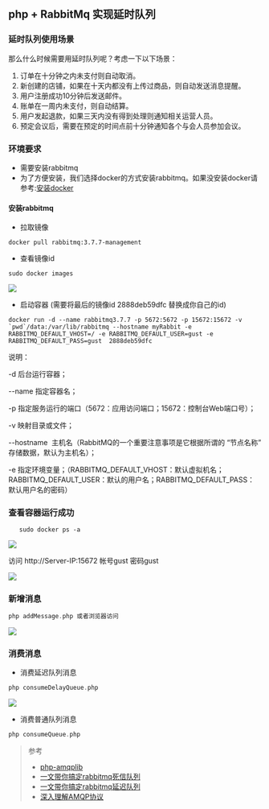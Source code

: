 ## php + RabbitMq 实现延时队列

### 延时队列使用场景

那么什么时候需要用延时队列呢？考虑一下以下场景：

1. 订单在十分钟之内未支付则自动取消。
2. 新创建的店铺，如果在十天内都没有上传过商品，则自动发送消息提醒。
3. 用户注册成功10分钟后发送邮件。
4. 账单在一周内未支付，则自动结算。
5. 用户发起退款，如果三天内没有得到处理则通知相关运营人员。
6. 预定会议后，需要在预定的时间点前十分钟通知各个与会人员参加会议。

### 环境要求
- 需要安装rabbitmq
- 为了方便安装，我们选择docker的方式安装rabbitmq。如果没安装docker请参考:[安装docker](https://www.runoob.com/docker/centos-docker-install.html) 

#### 安装rabbitmq
- 拉取镜像

```docker
docker pull rabbitmq:3.7.7-management
```
- 查看镜像id 

```docker
sudo docker images
```
![](https://upload-images.jianshu.io/upload_images/9930928-f710f0b7f31ad049.png)

- 启动容器 (需要将最后的镜像id 2888deb59dfc 替换成你自己的id)

```docker
docker run -d --name rabbitmq3.7.7 -p 5672:5672 -p 15672:15672 -v `pwd`/data:/var/lib/rabbitmq --hostname myRabbit -e RABBITMQ_DEFAULT_VHOST=/ -e RABBITMQ_DEFAULT_USER=gust -e RABBITMQ_DEFAULT_PASS=gust  2888deb59dfc
```
说明：

-d 后台运行容器；

--name 指定容器名；

-p 指定服务运行的端口（5672：应用访问端口；15672：控制台Web端口号）；

-v 映射目录或文件；

--hostname  主机名（RabbitMQ的一个重要注意事项是它根据所谓的 “节点名称” 存储数据，默认为主机名）；

-e 指定环境变量；（RABBITMQ_DEFAULT_VHOST：默认虚拟机名；RABBITMQ_DEFAULT_USER：默认的用户名；RABBITMQ_DEFAULT_PASS：默认用户名的密码）

### 查看容器运行成功

```docker
   sudo docker ps -a
```
![](https://upload-images.jianshu.io/upload_images/9930928-a734d94678df8625.png)

访问 http://Server-IP:15672 帐号gust 密码gust

![](https://upload-images.jianshu.io/upload_images/9930928-088465582d2d0669.png)


### 新增消息

```php
php addMessage.php 或者浏览器访问
```
![](https://upload-images.jianshu.io/upload_images/9930928-987c99058fef70b8.png)
### 消费消息
- 消费延迟队列消息

```php
php consumeDelayQueue.php
```
![](https://upload-images.jianshu.io/upload_images/9930928-b5b6e8a88a150520.png)

- 消费普通队列消息

```php
php consumeQueue.php
```

> 参考
> 
> -  [php-amqplib](https://github.com/php-amqplib/php-amqplib)
> -  [一文带你搞定rabbitmq死信队列](https://www.cnblogs.com/mfrank/p/11184929.html)
> -  [一文带你搞定rabbitmq延迟队列](https://www.cnblogs.com/mfrank/p/11260355.html)
> -  [深入理解AMQP协议](https://blog.csdn.net/weixin_37641832/article/details/83270778)


